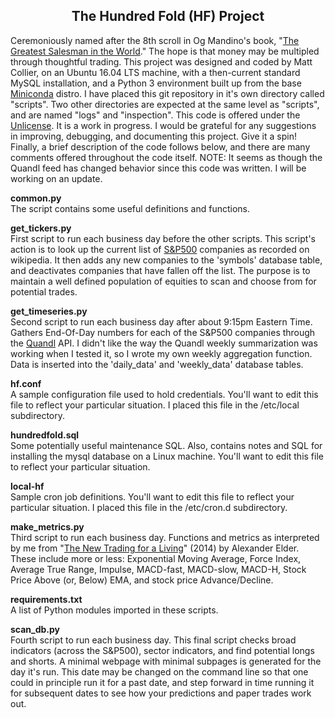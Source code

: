 <p> <center> <h2> The Hundred Fold (HF) Project </h2> </center> </p>

Ceremoniously named after the 8th scroll in Og Mandino's book, "[The Greatest Salesman in the World](https://www.amazon.com/Greatest-Salesman-World-Og-Mandino/dp/055327757X/)." The hope is that money may be multipled through thoughtful trading. This project was designed and coded by Matt Collier, on an Ubuntu 16.04 LTS machine, with a then-current standard MySQL installation, and a Python 3 environment built up from the base [Miniconda](https://conda.io/miniconda.html) distro. I have placed this git repository in it's own directory called "scripts". Two other directories are expected at the same level as "scripts", and are named "logs" and "inspection". This code is offered under the [Unlicense](https://choosealicense.com/licenses/unlicense/). It is a work in progress. I would be grateful for any suggestions in improving, debugging, and documenting this project. Give it a spin! Finally, a brief description of the code follows below, and there are many comments offered throughout the code itself. NOTE: It seems as though the Quandl feed has changed behavior since this code was written. I will be working on an update.

**common.py**
<br>The script contains some useful definitions and functions.

**get_tickers.py**
<br>First script to run each business day before the other scripts. This script's action is to look up the current list of [S&P500](https://en.wikipedia.org/wiki/List_of_S%26P_500_companies) companies as recorded on wikipedia. It then adds any new companies to the 'symbols' database table, and deactivates companies that have fallen off the list. The purpose is to maintain a well defined population of equities to scan and choose from for potential trades.

**get_timeseries.py**
<br>Second script to run each business day after about 9:15pm Eastern Time. Gathers End-Of-Day numbers for each of the S&P500 companies through the [Quandl](https://www.quandl.com/) API. I didn't like the way the Quandl weekly summarization was working when I tested it, so I wrote my own weekly aggregation function. Data is inserted into the 'daily_data' and 'weekly_data' database tables.

**hf.conf**
<br>A sample configuration file used to hold credentials. You'll want to edit this file to reflect your particular situation. I placed this file in the /etc/local subdirectory.

**hundredfold.sql**
<br>Some potentially useful maintenance SQL. Also, contains notes and SQL for installing the mysql database on a Linux machine. You'll want to edit this file to reflect your particular situation.

**local-hf**
<br>Sample cron job definitions. You'll want to edit this file to reflect your particular situation. I placed this file in the /etc/cron.d subdirectory.

**make_metrics.py**
<br>Third script to run each business day. Functions and metrics as interpreted by me from "[The New Trading for a Living](https://www.amazon.com/New-Trading-Living-Psychology-Discipline/dp/1118443926/)" (2014) by Alexander Elder. These include more or less: Exponential Moving Average, Force Index, Average True Range, Impulse, MACD-fast, MACD-slow, MACD-H, Stock Price Above (or, Below) EMA, and stock price Advance/Decline.

**requirements.txt**
<br>A list of Python modules imported in these scripts.

**scan_db.py**
<br>Fourth script to run each business day. This final script checks broad indicators (across the S&P500), sector indicators, and find potential longs and shorts. A minimal webpage with minimal subpages is generated for the day it's run. This date may be changed on the command line so that one could in principle run it for a past date, and step forward in time running it for subsequent dates to see how your predictions and paper trades work out.

